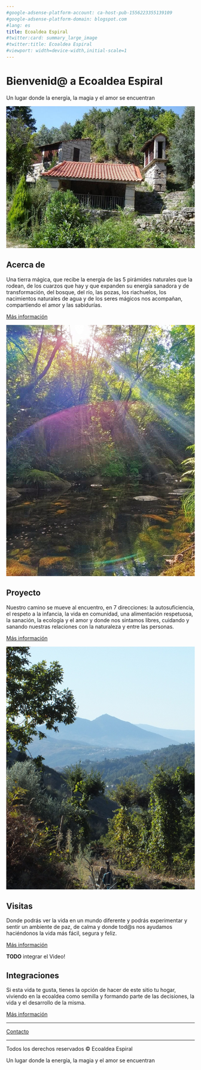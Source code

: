 ```yaml
---
#google-adsense-platform-account: ca-host-pub-1556223355139109
#google-adsense-platform-domain: blogspot.com
#lang: es
title: Ecoaldea Espiral
#twitter:card: summary_large_image
#twitter:title: Ecoaldea Espiral
#viewport: width=device-width,initial-scale=1
---
```


<!--
SPDX-FileCopyrightText: 2012-2023 Atzar <ecoaldeavegetariana@gmail.com>
SPDX-FileCopyrightText: 2024 Robin Vobruba <hoijui.quaero@gmail.com>

SPDX-License-Identifier: CC-BY-SA-4.0
-->

# Bienvenid@ a Ecoaldea Espiral

Un lugar donde la energía, la magia y el amor se encuentran

![cocina y la casita "las mimosas"](imgs/05.jpg)

## Acerca de

Una tierra mágica,
que recibe la energía de las 5 pirámides naturales que la rodean,
de los cuarzos que hay y que expanden su energía sanadora y de transformación,
del bosque, del río, las pozas, los riachuelos, los nacimientos naturales de agua
y de los seres mágicos nos acompañan,
compartiendo el amor y las sabidurías.

[Más información](lugar.md)

![el rio con sol](imgs/01.jpg)

## Proyecto

Nuestro camino se mueve al encuentro, en 7 direcciones:
la autosuficiencia,
el respeto a la infancia,
la vida en comunidad,
una alimentación respetuosa,
la sanación,
la ecología
y el amor y donde nos sintamos libres,
cuidando y sanando nuestras relaciones con la naturaleza
y entre las personas.

[Más información](proyecto-base.md)

![vista hacia el valle y las montañas "las pirámides"](imgs/02.jpg)

## Visitas

Donde podrás ver la vida en un mundo diferente
y podrás experimentar y sentir un ambiente de paz,
de calma y donde tod@s nos ayudamos
haciéndonos la vida más fácil, segura y feliz.

[Más información](visitas/index.md)

**TODO** integrar el Video!

## Integraciones

Si esta vida te gusta,
tienes la opción de hacer de este sitio tu hogar,
viviendo en la ecoaldea como semilla
y formando parte de las decisiones,
la vida y el desarrollo de la misma.

[Más información](integracion.md)

---

[Contacto][contacto]

---

Todos los derechos reservados © Ecoaldea Espiral

Un lugar donde la energía, la magia y el amor se encuentran

[contacto]: contacto.md
